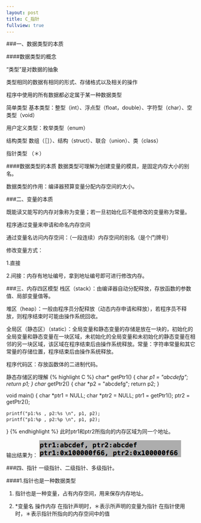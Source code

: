 ```yaml
---
layout: post
title: C_指针
fullview: true
---
```


###一、数据类型的本质

####数据类型的概念

“类型”是对数据的抽象

类型相同的数据有相同的形式、存储格式以及相关的操作

程序中使用的所有数据都必定属于某一种数据类型

简单类型
基本类型：整型（int）、浮点型（float，double）、字符型（char）、空类型（void）

用户定义类型：枚举类型（enum）

结构类型
数组（［］）、结构（struct）、联合（union）、类（class）

指针类型
（＊）

####数据类型的本质
数据类型可理解为创建变量的模具，是固定内存大小的别名。

数据类型的作用：编译器预算变量分配内存空间的大小。

###二、变量的本质

既能读又能写的内存对象称为变量；若一旦初始化后不能修改的变量称为常量。

程序通过变量来申请和命名内存空间

通过变量名访问内存空间：（一段连续）内存空间的别名（是个门牌号）

修改变量方式：

1.直接

2.间接：内存有地址编号，拿到地址编号即可进行修改内存。

###三、内存四区模型
栈区（stack）：由编译器自动分配释放，存放函数的参数值、局部变量值等。

堆区（heap）：一般由程序员分配释放（动态内存申请和释放），若程序员不释放，则程序结束时可能由操作系统回收。

全局区（静态区）（static）：全局变量和静态变量的存储是放在一块的，初始化的全局变量和静态变量在一块区域，未初始化的全局变量和未初始化的静态变量在相邻的另一块区域，该区域在程序结束后由操作系统释放。常量：字符串常量和其它常量的存储位置，程序结束后由操作系统释放。

程序代码区：存放函数体的二进制代码。

静态存储区的理解
{% highlight C %}
char* getPtr1() {
	char *p1 = "abcdefg";
	return p1;
}
char* getPtr2() {
	char *p2 = "abcdefg";
	return p2;
}

void main() {
	char *ptr1 = NULL;
	char *ptr2 = NULL;
	ptr1 = getPtr1();
	ptr2 = getPtr2();

	printf("p1:%s , p2:%s \n", p1, p2);
	printf("p1:%p , p2:%p \n", p1, p2);
}
{% endhighlight %}
此时ptr1和ptr2所指向的内存区域为同一个地址。

输出结果为：
![output_0](/assets/posts/pointer/0.png)

###四、指针
一级指针、二级指针、多级指针。

####1.指针也是一种数据类型

1) 指针也是一种变量，占有内存空间，用来保存内存地址。

2) *变量名 操作内存
   在指针声明时，＊表示所声明的变量为指针
   在指针使用时，＊表示指针所指向的内存空间中的值

